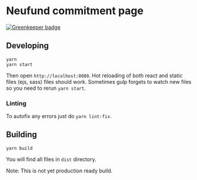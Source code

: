 # Neufund commitment page

[![Greenkeeper badge](https://badges.greenkeeper.io/Neufund/commit.neufund.org.svg)](https://greenkeeper.io/)

## Developing

```
yarn 
yarn start
```
Then open `http://localhost:8080`. Hot reloading of both react and static files (ejs, sass) files should work. Sometimes gulp forgets to watch new files so you need to rerun `yarn start`.

### Linting

To autofix any errors just do `yarn lint:fix`.

## Building
```
yarn build
```

You will find all files in `dist` directory. 

Note: This is not yet production ready build.